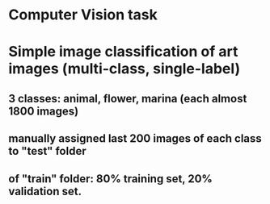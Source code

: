# Computer Vision task

# Simple image classification of art images (multi-class, single-label)
## 3 classes: animal, flower, marina (each almost 1800 images)
## manually assigned last 200 images of each class to "test" folder
## of "train" folder: 80% training set, 20% validation set. 